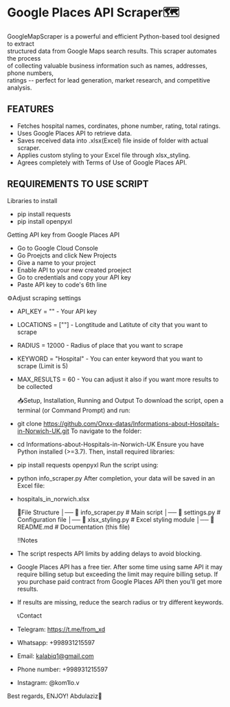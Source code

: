 # Google Places API Scraper🗺  
GoogleMapScraper is a powerful and efficient Python-based tool designed to extract  
structured data from Google Maps search results. This scraper automates the process  
of collecting valuable business information such as names, addresses, phone numbers,  
ratings -- perfect for lead generation, market research, and competitive analysis.

## FEATURES

- Fetches hospital names, cordinates, phone number, rating, total ratings.  
- Uses Google Places API to retrieve data.  
- Saves received data into .xlsx(Excel) file inside of folder with actual scraper.  
- Applies custom styling to your Excel file through xlsx_styling.  
- Agrees completely with Terms of Use of Google Places API.  

## REQUIREMENTS TO USE SCRIPT

Libraries to install
- pip install requests
- pip install openpyxl

Getting API key from Google Places API
- Go to Google Cloud Console
- Go Proejcts and click New Projects
- Give a name to your project
- Enable API to your new created proeject
- Go to credentials and copy your API key
- Paste API key to code's 6th line
  
 ⚙️Adjust scraping settings
- API_KEY = "" - Your API key
- LOCATIONS = [""] - Longtitude and Latitute of city that you want to scrape
- RADIUS = 12000 - Radius of place that you want to scrape
- KEYWORD = "Hospital" - You can enter keyword that you want to scrape (Limit is 5)
- MAX_RESULTS = 60 - You can adjust it also if you want more results to be collected

  📥Setup, Installation, Running and Output
  To download the script, open a terminal (or Command Prompt) and run:
- git clone https://github.com/Onxx-datas/Informations-about-Hospitals-in-Norwich-UK.git
  To navigate to the folder:
- cd Informations-about-Hospitals-in-Norwich-UK
  Ensure you have Python installed (>=3.7). Then, install required libraries:
- pip install requests openpyxl
  Run the script using:
- python info_scraper.py
  After completion, your data will be saved in an Excel file:
- hospitals_in_norwich.xlsx

  📜File Structure
│── 📄 info_scraper.py   # Main script
│── 📄 settings.py       # Configuration file
│── 📄 xlsx_styling.py   # Excel styling module
│── 📄 README.md         # Documentation (this file)

  ‼️Notes
- The script respects API limits by adding delays to avoid blocking.
- Google Places API has a free tier. After some time using same API it may require billing setup
but exceeding the limit may require billing setup. If you purchase paid contract from Google Places API then you'll get more results.
- If results are missing, reduce the search radius or try different keywords.

  📞Contact
- Telegram: https://t.me/from_xd
- Whatsapp: +998931215597
- Email: kalabiq1@gmail.com
- Phone number: +998931215597
- Instagram: @kom1lo.v

Best regards, ENJOY!
Abdulaziz🙂



